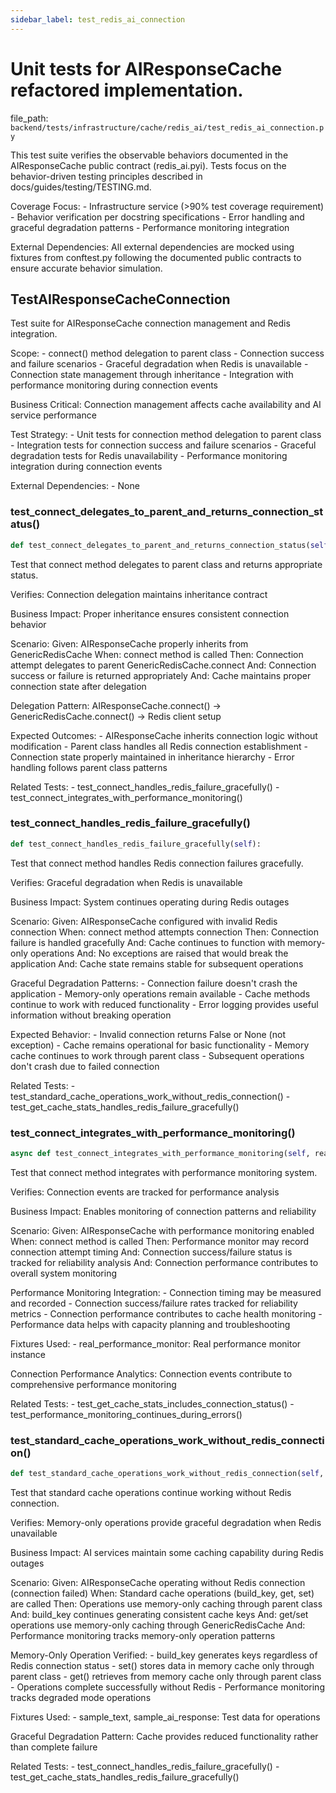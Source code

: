 ```yaml
---
sidebar_label: test_redis_ai_connection
---
```


# Unit tests for AIResponseCache refactored implementation.

  file_path: `backend/tests/infrastructure/cache/redis_ai/test_redis_ai_connection.py`

This test suite verifies the observable behaviors documented in the
AIResponseCache public contract (redis_ai.pyi). Tests focus on the
behavior-driven testing principles described in docs/guides/testing/TESTING.md.

Coverage Focus:
    - Infrastructure service (>90% test coverage requirement)
    - Behavior verification per docstring specifications
    - Error handling and graceful degradation patterns
    - Performance monitoring integration

External Dependencies:
    All external dependencies are mocked using fixtures from conftest.py following
    the documented public contracts to ensure accurate behavior simulation.

## TestAIResponseCacheConnection

Test suite for AIResponseCache connection management and Redis integration.

Scope:
    - connect() method delegation to parent class
    - Connection success and failure scenarios
    - Graceful degradation when Redis is unavailable
    - Connection state management through inheritance
    - Integration with performance monitoring during connection events
    
Business Critical:
    Connection management affects cache availability and AI service performance
    
Test Strategy:
    - Unit tests for connection method delegation to parent class
    - Integration tests for connection success and failure scenarios
    - Graceful degradation tests for Redis unavailability
    - Performance monitoring integration during connection events
    
External Dependencies:
    - None

### test_connect_delegates_to_parent_and_returns_connection_status()

```python
def test_connect_delegates_to_parent_and_returns_connection_status(self):
```

Test that connect method delegates to parent class and returns appropriate status.

Verifies:
    Connection delegation maintains inheritance contract
    
Business Impact:
    Proper inheritance ensures consistent connection behavior
    
Scenario:
    Given: AIResponseCache properly inherits from GenericRedisCache
    When: connect method is called
    Then: Connection attempt delegates to parent GenericRedisCache.connect
    And: Connection success or failure is returned appropriately
    And: Cache maintains proper connection state after delegation
    
Delegation Pattern:
    AIResponseCache.connect() -> GenericRedisCache.connect() -> Redis client setup
    
Expected Outcomes:
    - AIResponseCache inherits connection logic without modification
    - Parent class handles all Redis connection establishment
    - Connection state properly maintained in inheritance hierarchy
    - Error handling follows parent class patterns
    
Related Tests:
    - test_connect_handles_redis_failure_gracefully()
    - test_connect_integrates_with_performance_monitoring()

### test_connect_handles_redis_failure_gracefully()

```python
def test_connect_handles_redis_failure_gracefully(self):
```

Test that connect method handles Redis connection failures gracefully.

Verifies:
    Graceful degradation when Redis is unavailable
    
Business Impact:
    System continues operating during Redis outages
    
Scenario:
    Given: AIResponseCache configured with invalid Redis connection
    When: connect method attempts connection
    Then: Connection failure is handled gracefully
    And: Cache continues to function with memory-only operations
    And: No exceptions are raised that would break the application
    And: Cache state remains stable for subsequent operations
    
Graceful Degradation Patterns:
    - Connection failure doesn't crash the application
    - Memory-only operations remain available
    - Cache methods continue to work with reduced functionality
    - Error logging provides useful information without breaking operation
    
Expected Behavior:
    - Invalid connection returns False or None (not exception)
    - Cache remains operational for basic functionality
    - Memory cache continues to work through parent class
    - Subsequent operations don't crash due to failed connection
    
Related Tests:
    - test_standard_cache_operations_work_without_redis_connection()
    - test_get_cache_stats_handles_redis_failure_gracefully()

### test_connect_integrates_with_performance_monitoring()

```python
async def test_connect_integrates_with_performance_monitoring(self, real_performance_monitor):
```

Test that connect method integrates with performance monitoring system.

Verifies:
    Connection events are tracked for performance analysis
    
Business Impact:
    Enables monitoring of connection patterns and reliability
    
Scenario:
    Given: AIResponseCache with performance monitoring enabled
    When: connect method is called
    Then: Performance monitor may record connection attempt timing
    And: Connection success/failure status is tracked for reliability analysis
    And: Connection performance contributes to overall system monitoring
    
Performance Monitoring Integration:
    - Connection timing may be measured and recorded
    - Connection success/failure rates tracked for reliability metrics
    - Connection performance contributes to cache health monitoring
    - Performance data helps with capacity planning and troubleshooting
    
Fixtures Used:
    - real_performance_monitor: Real performance monitor instance
    
Connection Performance Analytics:
    Connection events contribute to comprehensive performance monitoring
    
Related Tests:
    - test_get_cache_stats_includes_connection_status()
    - test_performance_monitoring_continues_during_errors()

### test_standard_cache_operations_work_without_redis_connection()

```python
def test_standard_cache_operations_work_without_redis_connection(self, sample_text, sample_ai_response):
```

Test that standard cache operations continue working without Redis connection.

Verifies:
    Memory-only operations provide graceful degradation when Redis unavailable
    
Business Impact:
    AI services maintain some caching capability during Redis outages
    
Scenario:
    Given: AIResponseCache operating without Redis connection (connection failed)
    When: Standard cache operations (build_key, get, set) are called
    Then: Operations use memory-only caching through parent class
    And: build_key continues generating consistent cache keys
    And: get/set operations use memory-only caching through GenericRedisCache
    And: Performance monitoring tracks memory-only operation patterns
    
Memory-Only Operation Verified:
    - build_key generates keys regardless of Redis connection status
    - set() stores data in memory cache only through parent class
    - get() retrieves from memory cache only through parent class
    - Operations complete successfully without Redis
    - Performance monitoring tracks degraded mode operations
    
Fixtures Used:
    - sample_text, sample_ai_response: Test data for operations
    
Graceful Degradation Pattern:
    Cache provides reduced functionality rather than complete failure
    
Related Tests:
    - test_connect_handles_redis_failure_gracefully()
    - test_get_cache_stats_handles_redis_failure_gracefully()
